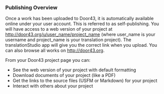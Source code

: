 
### Publishing Overview

Once a work has been uploaded to Door43, it is automatically available online under your user account.  This is referred to as self-publishing.  You will have access to a web version of your project at http://door43.org/u/user_name/project_name (where user_name is your username and project_name is your translation project).  The translationStudio app will give you the correct link when you upload.  You can also browse all works on http://door43.org.

From your Door43 project page you can:

* See the web version of your project with default formatting
* Download documents of your project (like a PDF)
* Get the links to the source files (USFM or Markdown) for your project
* Interact with others about your project